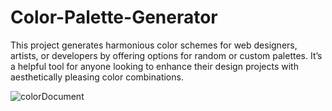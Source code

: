 # Color-Palette-Generator
 This project generates harmonious color schemes for web designers, artists, or developers by offering options for random or custom palettes. It’s a helpful tool for anyone looking to enhance their design projects with aesthetically pleasing color combinations.


![colorDocument](https://github.com/user-attachments/assets/b7ac1511-ec16-4e4b-bcd6-65526eddd19f)
